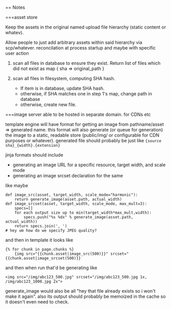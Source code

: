 == Notes

===asset store

Keep the assets in the original named upload file hierarchy (static content or whatev).

Allow people to just add arbitrary assets within said hierarchy via scp/whatever.  reconcilation at process startup and maybe with specific user action

1. scan all files in database to ensure they exist. Return list of files which did not exist as map { sha => original_path }

2. scan all files in filesystem, computing SHA hash.
   * If item is in database, update SHA hash.
   * otherwise, if SHA matches one in step 1's map, change path in database
   * otherwise, create new file.

===image server
able to be hosted in separate domain. for CDNs etc

template engine will have format for getting an image from pathname/asset => generated name. this format will also generate (or queue for generation) the image to a static, readable store (public/img/ or configurable for CDN purposes or whatever). generated file should probably be just like `{source sha}_{width}.{extension}`

jinja formats should include
* generating an image URL for a specific resource, target width, and scale mode
* generating an image srcset declaration for the same

like maybe

    def image_src(asset, target_width, scale_mode="harmonic"):
        return generate_image(asset.path, actual_width)
    def image_srcset(asset, target_width, scale_mode, max_mult=3):
        specs=[]
        for each output size up to min(target_width*max_mult,width):
            specs.push("%s %dx" % generate_image(asset.path, actual_width))
        return specs.join(', ')
    # hey um how do we specify JPEG quality?

and then in template it looks like

    {% for chunk in page.chunks %}
        {img src="{{chunk.asset|image_src(500)}}" srcset="{{chunk.asset|image_srcset(500)}}

and then when run that'd be generating like

    <img src="/img/abc123_500.jpg" srcset="/img/abc123_500.jpg 1x, /img/abc123_1000.jpg 2x">


generate_image would also be all "hey that file already exists so i won't make it again". also its output should probably be memoized in the cache so it doesn't even need to check.